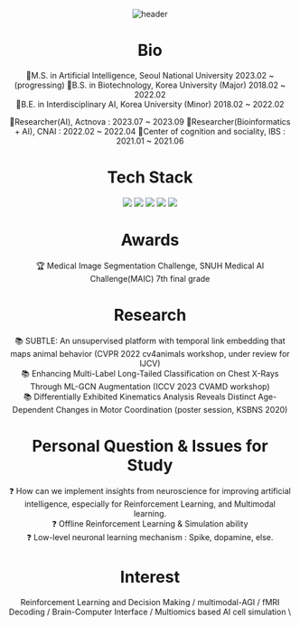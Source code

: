 <div align="center">
  
![header](https://capsule-render.vercel.app/api?type=waving&color=gradient&customColorList=1&height=300&section=header&text=SoHyung%20Kim&fontSize=90&fontColor=404040&animation=fadeIn)  

# Bio
🏫M.S. in Artificial Intelligence, Seoul National University 2023.02 ~ (progressing)
🏫B.S. in Biotechnology, Korea University (Major)  2018.02 ~ 2022.02  
🏫B.E. in Interdisciplinary AI, Korea University (Minor)  2018.02 ~ 2022.02  

🏢Researcher(AI), Actnova : 2023.07 ~ 2023.09
🏢Researcher(Bioinformatics + AI), CNAI : 2022.02 ~ 2022.04 
🏢Center of cognition and sociality, IBS : 2021.01 ~ 2021.06  
 

# Tech Stack
<img src="https://img.shields.io/badge/Python-3766AB?style=flat-square&logo=Python&logoColor=white"/></a>
<img src="https://img.shields.io/badge/C-9999FF?style=flat-square&logo=C&logoColor=white"/></a>
<img src="https://img.shields.io/badge/MATLAB-3152A0?style=flat-square&logo=MATLAB&logoColor=white"/></a>
<img src="https://img.shields.io/badge/Linux-FCC624?style=flat-square&logo=Linux&logoColor=white"/></a>
<img src="https://img.shields.io/badge/C-E95420?style=flat-square&logo=Ubuntu&logoColor=white"/></a>

# Awards 
🏆 Medical Image Segmentation Challenge, SNUH Medical AI Challenge(MAIC) 7th final grade

# Research
📚 SUBTLE: An unsupervised platform with temporal link embedding that maps animal behavior (CVPR 2022 cv4animals workshop, under review for IJCV)  
📚 Enhancing Multi-Label Long-Tailed Classification on Chest X-Rays Through ML-GCN Augmentation (ICCV 2023 CVAMD workshop)  
📚 Differentially Exhibited Kinematics Analysis Reveals Distinct Age-Dependent Changes in Motor Coordination (poster session, KSBNS 2020)  


# Personal Question & Issues for Study
❓ How can we implement insights from neuroscience for improving artificial intelligence, especially for Reinforcement Learning, and Multimodal learning.  
❓ Offline Reinforcement Learning & Simulation ability   
❓ Low-level neuronal learning mechanism : Spike, dopamine, else.  


# Interest
Reinforcement Learning and Decision Making / multimodal-AGI / fMRI Decoding / Brain-Computer Interface / Multiomics based AI cell simulation
\
</div>
